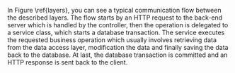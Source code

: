 In Figure \ref{layers}, you can see a typical communication flow between the described layers. The flow starts by an HTTP request to the back-end server which is handled by the controller, then the operation is delegated to a service class, which starts a database transaction. The service executes the requested business operation which usually involves retrieving data from the data access layer, modification the data and finally saving the data back to the database. At last, the database transaction is committed and an HTTP response is sent back to the client.